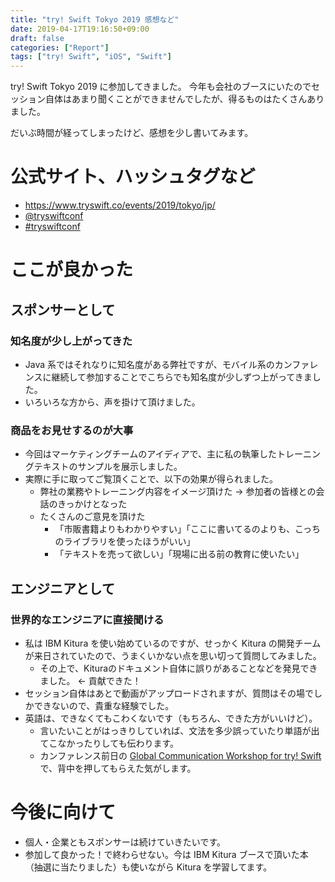 ```yaml
---
title: "try! Swift Tokyo 2019 感想など"
date: 2019-04-17T19:16:50+09:00
draft: false
categories: ["Report"]
tags: ["try! Swift", "iOS", "Swift"]
---
```


try! Swift Tokyo 2019 に参加してきました。
今年も会社のブースにいたのでセッション自体はあまり聞くことができませんでしたが、得るものはたくさんありました。

だいぶ時間が経ってしまったけど、感想を少し書いてみます。

# 公式サイト、ハッシュタグなど
- https://www.tryswift.co/events/2019/tokyo/jp/
- [@tryswiftconf](https://twitter.com/tryswiftconf)
- [#tryswiftconf](https://twitter.com/hashtag/tryswiftconf?src=hash)

# ここが良かった
## スポンサーとして
### 知名度が少し上がってきた
- Java 系ではそれなりに知名度がある弊社ですが、モバイル系のカンファレンスに継続して参加することでこちらでも知名度が少しずつ上がってきました。
- いろいろな方から、声を掛けて頂けました。

### 商品をお見せするのが大事
- 今回はマーケティングチームのアイディアで、主に私の執筆したトレーニングテキストのサンプルを展示しました。
- 実際に手に取ってご覧頂くことで、以下の効果が得られました。
    - 弊社の業務やトレーニング内容をイメージ頂けた -> 参加者の皆様との会話のきっかけとなった
    - たくさんのご意見を頂けた
        - 「市販書籍よりもわかりやすい」「ここに書いてるのよりも、こっちのライブラリを使ったほうがいい」
        - 「テキストを売って欲しい」「現場に出る前の教育に使いたい」

## エンジニアとして
### 世界的なエンジニアに直接聞ける
- 私は IBM Kitura を使い始めているのですが、せっかく Kitura の開発チームが来日されていたので、うまくいかない点を思い切って質問してみました。
    - その上で、Kituraのドキュメント自体に誤りがあることなどを発見できました。 <- 貢献できた！
- セッション自体はあとで動画がアップロードされますが、質問はその場でしかできないので、貴重な経験でした。
- 英語は、できなくてもこわくないです（もちろん、できた方がいいけど）。
    - 言いたいことがはっきりしていれば、文法を多少誤っていたり単語が出てこなかったりしても伝わります。
    - カンファレンス前日の [Global Communication Workshop for try! Swift](https://tryswifttokyo.connpass.com/event/118413/) で、背中を押してもらえた気がします。

# 今後に向けて
- 個人・企業ともスポンサーは続けていきたいです。
- 参加して良かった！で終わらせない。今は IBM Kitura ブースで頂いた本（抽選に当たりました）も使いながら Kitura を学習してます。
